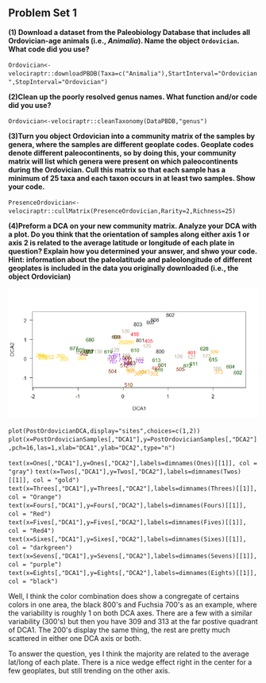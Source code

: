 ## Problem Set 1

**(1) Download a dataset from the Paleobiology Database that includes all Ordovician-age animals (i.e., *Animalia*). Name the object `Ordovician`. What code did you use?**

`Ordovician<-velociraptr::downloadPBDB(Taxa=c("Animalia"),StartInterval="Ordovician",StopInterval="Ordovician")`

**(2)Clean up the poorly resolved genus names. What function and/or code did you use?**

`Ordovician<-velociraptr::cleanTaxonomy(DataPBDB,"genus")`

**(3)Turn you object Ordovician into a community matrix of the samples by genera, where the samples are different geoplate codes. Geoplate codes denote different paleocontinents, so by doing this, your community matrix will list which genera were present on which paleocontinents during the Ordovician. Cull this matrix so that each sample has a minimum of 25 taxa and each taxon occurs in at least two samples. Show your code.**

`PresenceOrdovician<-velociraptr::cullMatrix(PresenceOrdovician,Rarity=2,Richness=25)`


**(4)Preform a DCA on your new community matrix. Analyze your DCA with a plot. Do you think that the orientation of samples along either axis 1 or axis 2 is related to the average latitude or longitude of each plate in question? Explain how you determined your answer, and shwo your code. Hint: information about the paleolatitude and paleolongitude of different geoplates is included in the data you originally downloaded (i.e., the object Ordovician)**

![OrdovicianDCA](https://github.com/hernana8/WWUAdvancedPaleo/blob/master/DCAGeoplateColor.png)

`plot(PostOrdovicianDCA,display="sites",choices=c(1,2))`
`plot(x=PostOrdovicianSamples[,"DCA1"],y=PostOrdovicianSamples[,"DCA2"],pch=16,las=1,xlab="DCA1",ylab="DCA2",type="n")`

`text(x=Ones[,"DCA1"],y=Ones[,"DCA2"],labels=dimnames(Ones)[[1]], col = "gray")`
`text(x=Twos[,"DCA1"],y=Twos[,"DCA2"],labels=dimnames(Twos)[[1]], col = "gold")`
`text(x=Threes[,"DCA1"],y=Threes[,"DCA2"],labels=dimnames(Threes)[[1]], col = "Orange")`
`text(x=Fours[,"DCA1"],y=Fours[,"DCA2"],labels=dimnames(Fours)[[1]], col = "Red")`
`text(x=Fives[,"DCA1"],y=Fives[,"DCA2"],labels=dimnames(Fives)[[1]], col = "Red4")`
`text(x=Sixes[,"DCA1"],y=Sixes[,"DCA2"],labels=dimnames(Sixes)[[1]], col = "darkgreen")`
`text(x=Sevens[,"DCA1"],y=Sevens[,"DCA2"],labels=dimnames(Sevens)[[1]], col = "purple")`
`text(x=Eights[,"DCA1"],y=Eights[,"DCA2"],labels=dimnames(Eights)[[1]], col = "black")`

Well, I think the color combination does show a congregate of certains colors in one area, the black 800's and Fuchsia 700's as an example, where the variability is roughly 1 on both DCA axes. There are a few with a similar variability (300's) but then you have 309 and 313 at the far postive quadrant of DCA1. The 200's display the same thing, the rest are pretty much scattered in either one DCA axis or both.

To answer the question, yes I think the majority are related to the average lat/long of each plate. There is a nice wedge effect right in the center for a few geoplates, but still trending on the other axis.


